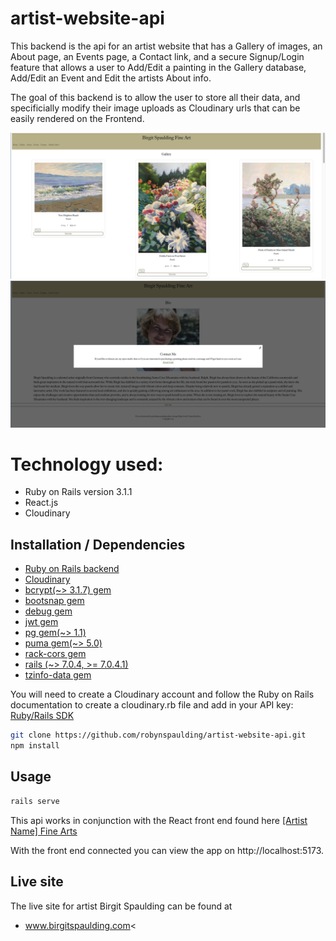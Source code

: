 # artist-website-api

This backend is the api for an artist website that has a Gallery of images, an About page, an Events page, a Contact link, and a secure Signup/Login feature that allows a user to Add/Edit a painting in the Gallery database, Add/Edit an Event and Edit the artists About info. 

The goal of this backend is to allow the user to store all their data, and specificially modify their image uploads as Cloudinary urls that can be easily rendered on the Frontend. 

<img src="gallery.png"> <img src="contact.png"> 

# Technology used:
- Ruby on Rails version 3.1.1
- React.js
- Cloudinary

## Installation / Dependencies
- <a href="https://github.com/robynspaulding/artist-website-api">Ruby on Rails backend </a>
- <a href="https://cloudinary.com/">Cloudinary</a>
- <a href="https://www.npmjs.com/package/bcrypt"> bcrypt(~> 3.1.7) gem</a>
- <a href="https://rubygems.org/gems/bootsnap">bootsnap gem </a>
- <a href="https://rubygems.org/gems/debug">debug gem</a>
- <a href="https://rubygems.org/gems/jwt">jwt gem</a>
- <a href="https://rubygems.org/gems/pg">  pg gem(~> 1.1)</a>
- <a href="https://rubygems.org/gems/puma">  puma gem(~> 5.0)</a>
- <a href="https://rubygems.org/gems/rack-cors">  rack-cors gem</a>
- <a href="https://rubygems.org/gems/rails">  rails (~> 7.0.4, >= 7.0.4.1) </a>
- <a href="https://rubygems.org/gems/tzinfo-data">  tzinfo-data gem</a>

You will need to create a Cloudinary account and follow the Ruby on Rails documentation to create a cloudinary.rb file and add in your API key: 
<a href="https://cloudinary.com/documentation/rails_integration"> Ruby/Rails SDK</a>

```bash
git clone https://github.com/robynspaulding/artist-website-api.git
npm install
```

## Usage

```bash
rails serve
```

This api works in conjunction with the React front end found here 
<a href="https://github.com/robynspaulding/Birgit_Spaulding_Fine_Art"> [Artist Name] Fine Arts</a>

With the front end connected you can view the app on http://localhost:5173.

## Live site

The live site for artist Birgit Spaulding can be found at
- <a href="https://www.birgitspaulding.com">  www.birgitspaulding.com<</a>

